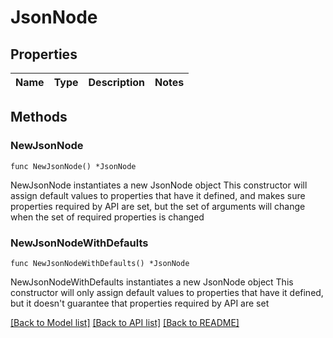 # JsonNode

## Properties

Name | Type | Description | Notes
------------ | ------------- | ------------- | -------------

## Methods

### NewJsonNode

`func NewJsonNode() *JsonNode`

NewJsonNode instantiates a new JsonNode object
This constructor will assign default values to properties that have it defined,
and makes sure properties required by API are set, but the set of arguments
will change when the set of required properties is changed

### NewJsonNodeWithDefaults

`func NewJsonNodeWithDefaults() *JsonNode`

NewJsonNodeWithDefaults instantiates a new JsonNode object
This constructor will only assign default values to properties that have it defined,
but it doesn't guarantee that properties required by API are set


[[Back to Model list]](../README.md#documentation-for-models) [[Back to API list]](../README.md#documentation-for-api-endpoints) [[Back to README]](../README.md)



